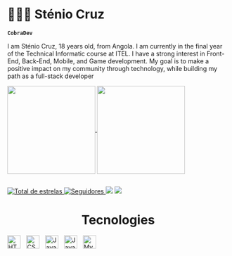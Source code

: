 # 👨🏾‍💻 Sténio Cruz

**`CobraDev`**

I am Sténio Cruz, 18 years old, from Angola. I am currently in the final year of the Technical Informatic course at ITEL. I have a strong interest in Front-End, Back-End, Mobile, and Game development. My goal is to make a positive impact on my community through technology, while building my path as a full-stack developer

<!--github stats-->
<a href="https://github.com/anuraghazra/github-readme-stats">
  <img height=200 align="center" src="https://github-readme-stats.vercel.app/api?username=stenicruz&theme=apprentice&show_icons=true" />
</a>
<a href="https://github.com/anuraghazra/convoychat">
  <img height=200 align="center" src="https://github-readme-stats.vercel.app/api/top-langs?username=stenicruz&layout=donut&langs_count=10&card_width=320&theme=apprentice" />
</a>

<!--Languages and Tools-->
##

<p>    
  <a href="https://github.com/stenicruz?tab=repositories&sort=stargazers">
    <img 
      alt="Total de estrelas" 
      title="Total de estrelas GitHub" 
      src="https://img.shields.io/github/stars/stenicruz?label=Stars&style=for-the-badge&color=facc15&logo=star"
    />
  </a>
  <a href="https://github.com/stenicruz?tab=followers">
    <img 
      alt="Seguidores" 
      title="Me siga no GitHub" 
      src="https://img.shields.io/github/followers/stenicruz?label=Followers&style=for-the-badge&logo=github&color=3b82f6"
    />
  </a>
  </a>
   <a href = "mailto:steniocruz48@gmail.com"><img src="https://img.shields.io/badge/-Gmail-%23333?style=for-the-badge&logo=gmail&logoColor=white" target="_blank"></a>
  <a href="https://www.linkedin.com/in/steniocruz" target="_blank"><img src="https://img.shields.io/badge/-LinkedIn-%230077B5?style=for-the-badge&logo=linkedin&logoColor=white" target="_blank"></a>
</p>


<h1 style="text-align:center; fonr-size: 18px">Tecnologies</h1>
<img 
    align="left" 
    alt="HTML"
    title="HTML" 
    width="30px" 
    style="padding-right: 10px;" 
    src="https://cdn.jsdelivr.net/gh/devicons/devicon@latest/icons/html5/html5-original.svg" 
/>
<img 
    align="left" 
    alt="CSS" 
    title="CSS"
    width="30px" 
    style="padding-right: 10px;" 
    src="https://cdn.jsdelivr.net/gh/devicons/devicon@latest/icons/css3/css3-original.svg" 
/>
<img 
    align="left" 
    alt="JavaScript" 
    title="JavaScript"
    width="30px" 
    style="padding-right: 10px;" 
    src="https://cdn.jsdelivr.net/gh/devicons/devicon@latest/icons/javascript/javascript-original.svg" 
/>
<img 
    align="left" 
    alt="Java"
    title="Java" 
    width="30px" 
    style="padding-right: 10px;" 
    src="https://cdn.jsdelivr.net/gh/devicons/devicon@latest/icons/java/java-original.svg" 
/>
<img 
    align="left" 
    alt="MySQL"
    title="MySQL" 
    width="30px" 
    style="padding-right: 10px;" 
    src="https://cdn.jsdelivr.net/gh/devicons/devicon@latest/icons/mysql/mysql-original.svg" 
/>
